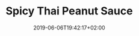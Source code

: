 ---
layout: recipe
date: 2019-06-06T19:42:17+02:00
draft: false    
title:  "Spicy Thai Peanut Sauce" # The title of your awesome recipe
image: spicy-thai-peanut-sauce-over-roasted-sweet-potatoes-and-rice-2.jpg # Name of image in recipe bundle
imagecredit: https://placekitten.com/600/800 # URL to image source page, website, or creator
YouTubeID:  # The F2SYDXV1W1w part of https://www.youtube.com/watch?v=F2SYDXV1W1w
authorName: # Name of the recipe/article author
authorURL: # URL of their home website
sourceName: # Name of the source website
sourceURL: # Actual URL of the recipe itself
category: # The type of meal or course your recipe is about. For example: "dinner", "entree", or "dessert".
cuisine: # The region associated with your recipe. For example, "French", Mediterranean", or "American".
tags: # You don't have to have 3, feel free to have 10, 1, or none
  - tag1
  - tag2
  - tag3 
yield: 8
prepTime: 15
cookTime: 45

ingredients:
- 2 sweet potatoes, peeled and sliced into 1 inch long, ½ inch wide chunks
- 1 red bell pepper, cored, deseeded, and sliced into bite-sized strips
- about 2 tablespoons coconut oil (or olive oil)
- ¼ teaspoon cumin powder
- Sea salt, to taste
directions:
- Preheat the oven to 425 degrees Fahrenheit with a rack in the middle and another rack near the top.
- Roast the vegetables: On a large, rimmed baking sheet, toss the sweet potato with a generous tablespoon of coconut oil, the cumin and a sprinkle of salt. Arrange them in a single layer, and set aside.
- On a separate, smaller baking sheet, toss the bell pepper with about 1 teaspoon of coconut oil and a sprinkle of salt. Toss until lightly coated, and arrange them in a single layer.
- Roast the sweet potatoes on the middle rack for about 35 minutes, tossing halfway, and roast the peppers on the top rack for about 20 minutes, tossing halfway. The vegetables will be tender and caramelized on the edges when they are ready.
---